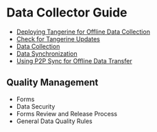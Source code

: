 # Data Collector Guide

- [Deploying Tangerine for Offline Data Collection](deployment.md)
- [Check for Tangerine Updates](update.md)
- [Data Collection](data-collector.md)
- [Data Synchronization](data-sync.md)
- [Using P2P Sync for Offline Data Transfer](p2p/p2p-sync.md)

## Quality Management 
-	Forms 
-	Data Security
-	Forms Review and Release Process
-	General Data Quality Rules